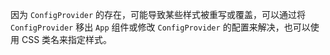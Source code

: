 因为 `ConfigProvider` 的存在，可能导致某些样式被重写或覆盖，可以通过将 `ConfigProvider` 移出 `App` 组件或修改 `ConfigProvider` 的配置来解决，也可以使用 CSS 类名来指定样式。
